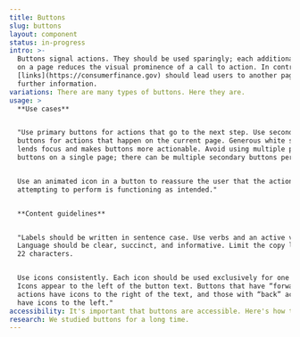 ```yaml
---
title: Buttons
slug: buttons
layout: component
status: in-progress
intro: >-
  Buttons signal actions. They should be used sparingly; each additional button
  on a page reduces the visual prominence of a call to action. In contrast,
  [links](https://consumerfinance.gov) should lead users to another page or
  further information.
variations: There are many types of buttons. Here they are.
usage: >
  **Use cases**


  "Use primary buttons for actions that go to the next step. Use secondary
  buttons for actions that happen on the current page. Generous white space
  lends focus and makes buttons more actionable. Avoid using multiple primary
  buttons on a single page; there can be multiple secondary buttons per page.


  Use an animated icon in a button to reassure the user that the action they are
  attempting to perform is functioning as intended."


  **Content guidelines**


  "Labels should be written in sentence case. Use verbs and an active voice.
  Language should be clear, succinct, and informative. Limit the copy length to
  22 characters.


  Use icons consistently. Each icon should be used exclusively for one action.
  Icons appear to the left of the button text. Buttons that have “forward”
  actions have icons to the right of the text, and those with “back” actions
  have icons to the left."
accessibility: It's important that buttons are accessible. Here's how to ensure that.
research: We studied buttons for a long time.
---
```



